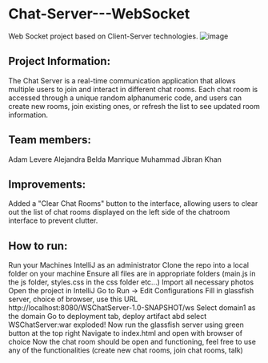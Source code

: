 # Chat-Server---WebSocket
Web Socket project based on Client-Server technologies.
![image](https://github.com/Adam1277/Chat-Server---WebSocket/assets/114250621/1f76bce8-4340-411c-8ce7-b139873c8292)

## Project Information:
The Chat Server is a real-time communication application that allows multiple users to join and interact in different chat rooms. Each chat room is accessed through a unique random alphanumeric code, and users can create new rooms, join existing ones, or refresh the list to see updated room information.

## Team members:
Adam Levere
Alejandra Belda Manrique
Muhammad Jibran Khan

## Improvements:
Added a "Clear Chat Rooms" button to the interface, allowing users to clear out the list of chat rooms displayed on the left side of the chatroom interface to prevent clutter.

## How to run:
Run your Machines IntelliJ as an administrator
Clone the repo into a local folder on your machine
Ensure all files are in appropriate folders (main.js in the js folder, styles.css in the css folder etc...)
Import all necessary photos
Open the project in IntelliJ
Go to Run -> Edit Configurations
Fill in glassfish server, choice of browser, use this URL http://localhost:8080/WSChatServer-1.0-SNAPSHOT/ws
Select domain1 as the domain
Go to deployment tab, deploy artifact abd select WSChatServer:war exploded!
Now run the glassfish server using green button at the top right
Navigate to index.html and open with browser of choice
Now the chat room should be open and functioning, feel free to use any of the functionalities (create new chat rooms, join chat rooms, talk)

